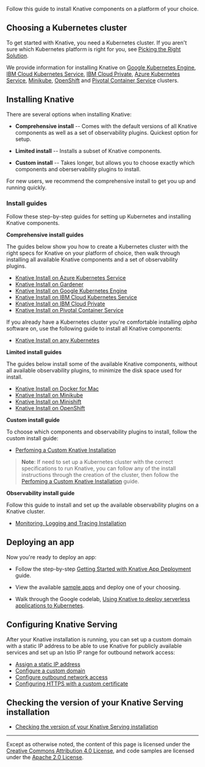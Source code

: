 
Follow this guide to install Knative components on a platform of your choice.

## Choosing a Kubernetes cluster

To get started with Knative, you need a Kubernetes cluster. If you aren't sure
which Kubernetes platform is right for you, see
[Picking the Right Solution](https://kubernetes.io/docs/setup/pick-right-solution/).

We provide information for installing Knative on
[Google Kubernetes Engine](https://cloud.google.com/kubernetes-engine/docs/),
[IBM Cloud Kubernetes Service](https://www.ibm.com/cloud/container-service),
[IBM Cloud Private](https://www.ibm.com/cloud/private),
[Azure Kubernetes Service](https://docs.microsoft.com/en-us/azure/aks/),
[Minikube](https://kubernetes.io/docs/setup/minikube/),
[OpenShift](https://github.com/openshift/origin) and
[Pivotal Container Service](https://pivotal.io/platform/pivotal-container-service)
clusters.

## Installing Knative

There are several options when installing Knative:

* **Comprehensive install** -- Comes with the default versions of all Knative
  components as well as a set of observability plugins. Quickest option
  for setup.

* **Limited install** -- Installs a subset of Knative components.

* **Custom install** -- Takes longer, but allows you to choose exactly which
  components and oberservability plugins to install.

For new users, we recommend the comprehensive install to get you up and running
quickly.

### Install guides

Follow these step-by-step guides for setting up Kubernetes and installing
Knative components.

**Comprehensive install guides**

The guides below show you how to create a Kubernetes cluster with the right
specs for Knative on your platform of choice, then walk through installing all
available Knative components and a set of observability plugins.
* [Knative Install on Azure Kubernetes Service](Knative-with-AKS/)
* [Knative Install on Gardener](Knative-with-Gardener/)
* [Knative Install on Google Kubernetes Engine](Knative-with-GKE/)
* [Knative Install on IBM Cloud Kubernetes Service](Knative-with-IKS/)
* [Knative Install on IBM Cloud Private](Knative-with-ICP/)
* [Knative Install on Pivotal Container Service](Knative-with-PKS/)

If you already have a Kubernetes cluster you're comfortable installing *alpha*
software on, use the following guide to install all Knative components:

- [Knative Install on any Kubernetes](Knative-with-any-k8s/)

**Limited install guides**

The guides below install some of the available Knative components, without all available
observability plugins, to minimize the disk space used for install.
* [Knative Install on Docker for Mac](Knative-with-Docker-for-Mac/)
* [Knative Install on Minikube](Knative-with-Minikube/)
* [Knative Install on Minishift](Knative-with-Minishift/)
* [Knative Install on OpenShift](Knative-with-OpenShift/)

**Custom install guide**

To choose which components and observability plugins to install,
follow the custom install guide:

* [Perfoming a Custom Knative Installation](Knative-custom-install/)

> **Note**: If need to set up a Kubernetes cluster with the correct
  specifications to run Knative, you can follow any of the install
  instructions through the creation of the cluster, then follow the
  [Perfoming a Custom Knative Installation](knative-custom-install/) guide.

**Observability install guide**

Follow this guide to install and set up the available observability
plugins on a Knative cluster.

* [Monitoring, Logging and Tracing Installation](../../serving/installing-logging-metrics-traces/)

## Deploying an app

Now you're ready to deploy an app:

- Follow the step-by-step
  [Getting Started with Knative App Deployment](getting-started-knative-app/)
  guide.

- View the available [sample apps](../../serving/samples) and deploy one of your
  choosing.

- Walk through the Google codelab,
  [Using Knative to deploy serverless applications to Kubernetes](https://codelabs.developers.google.com/codelabs/knative-intro/#0).

## Configuring Knative Serving

After your Knative installation is running, you can set up a custom domain with
a static IP address to be able to use Knative for publicly available services
and set up an Istio IP range for outbound network access:

- [Assign a static IP address](../../serving/gke-assigning-static-ip-address/)
- [Configure a custom domain](../../serving/using-a-custom-domain/)
- [Configure outbound network access](../../serving/outbound-network-access/)
- [Configuring HTTPS with a custom certificate](../../serving/using-an-ssl-cert/)

## Checking the version of your Knative Serving installation

- [Checking the version of your Knative Serving installation](check-install-version/)

---

Except as otherwise noted, the content of this page is licensed under the
[Creative Commons Attribution 4.0 License](https://creativecommons.org/licenses/by/4.0/),
and code samples are licensed under the
[Apache 2.0 License](https://www.apache.org/licenses/LICENSE-2.0).

